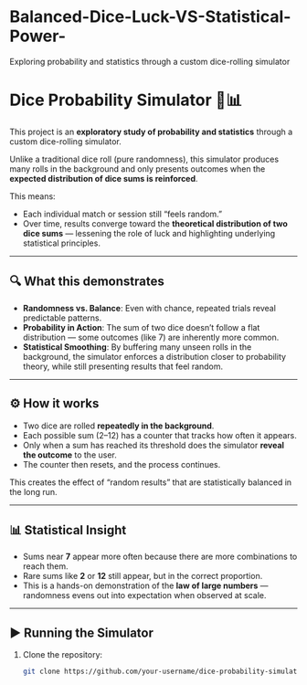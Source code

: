 # Balanced-Dice-Luck-VS-Statistical-Power-
Exploring probability and statistics through a custom dice-rolling simulator
# Dice Probability Simulator 🎲📊

This project is an **exploratory study of probability and statistics** through a custom dice-rolling simulator.  

Unlike a traditional dice roll (pure randomness), this simulator produces many rolls in the background and only presents outcomes when the **expected distribution of dice sums is reinforced**.  

This means:  
- Each individual match or session still “feels random.”  
- Over time, results converge toward the **theoretical distribution of two dice sums** — lessening the role of luck and highlighting underlying statistical principles.  

---

## 🔍 What this demonstrates
- **Randomness vs. Balance**: Even with chance, repeated trials reveal predictable patterns.  
- **Probability in Action**: The sum of two dice doesn’t follow a flat distribution — some outcomes (like 7) are inherently more common.  
- **Statistical Smoothing**: By buffering many unseen rolls in the background, the simulator enforces a distribution closer to probability theory, while still presenting results that feel random.  

---

## ⚙️ How it works
- Two dice are rolled **repeatedly in the background**.  
- Each possible sum (2–12) has a counter that tracks how often it appears.  
- Only when a sum has reached its threshold does the simulator **reveal the outcome** to the user.  
- The counter then resets, and the process continues.  

This creates the effect of “random results” that are statistically balanced in the long run.  

---

## 📊 Statistical Insight
- Sums near **7** appear more often because there are more combinations to reach them.  
- Rare sums like **2** or **12** still appear, but in the correct proportion.  
- This is a hands-on demonstration of the **law of large numbers** — randomness evens out into expectation when observed at scale.  

---

## ▶️ Running the Simulator
1. Clone the repository:  
   ```bash
   git clone https://github.com/your-username/dice-probability-simulator.git

